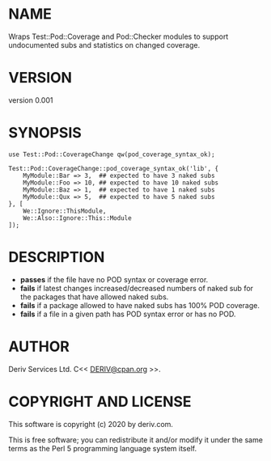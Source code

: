 # NAME

Wraps Test::Pod::Coverage and Pod::Checker modules to support undocumented subs and statistics on changed coverage.

# VERSION

version 0.001

# SYNOPSIS

    use Test::Pod::CoverageChange qw(pod_coverage_syntax_ok);

    Test::Pod::CoverageChange::pod_coverage_syntax_ok('lib', {
        MyModule::Bar => 3,  ## expected to have 3 naked subs
        MyModule::Foo => 10, ## expected to have 10 naked subs
        MyModule::Baz => 1,  ## expected to have 1 naked subs
        MyModule::Qux => 5,  ## expected to have 5 naked subs
    }, [
        We::Ignore::ThisModule,
        We::Also::Ignore::This::Module
    ]);

# DESCRIPTION

- **passes** if the file have no POD syntax or coverage error.
- **fails** if latest changes increased/decreased numbers of naked sub for the packages that have allowed naked subs.
- **fails** if a package allowed to have naked subs has 100% POD coverage.
- **fails** if a file in a given path has POD syntax error or has no POD.

# AUTHOR

Deriv Services Ltd. C<< DERIV@cpan.org >>.

# COPYRIGHT AND LICENSE

This software is copyright (c) 2020 by deriv.com.

This is free software; you can redistribute it and/or modify it under
the same terms as the Perl 5 programming language system itself.
